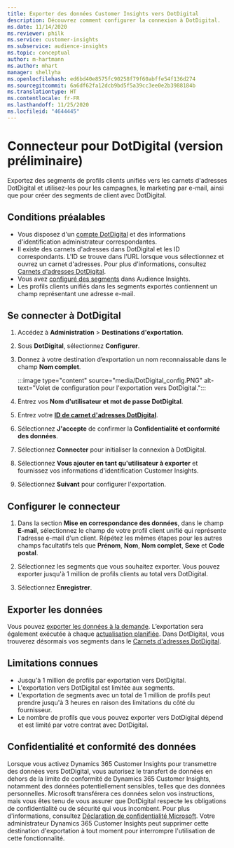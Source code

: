 ```yaml
---
title: Exporter des données Customer Insights vers DotDigital
description: Découvrez comment configurer la connexion à DotDigital.
ms.date: 11/14/2020
ms.reviewer: philk
ms.service: customer-insights
ms.subservice: audience-insights
ms.topic: conceptual
author: m-hartmann
ms.author: mhart
manager: shellyha
ms.openlocfilehash: ed6bd40e8575fc90258f79f60abffe54f136d274
ms.sourcegitcommit: 6a6df62fa12dcb9bd5f5a39cc3ee0e2b3988184b
ms.translationtype: HT
ms.contentlocale: fr-FR
ms.lasthandoff: 11/25/2020
ms.locfileid: "4644445"
---
```

# <a name="connector-for-dotdigital-preview"></a>Connecteur pour DotDigital (version préliminaire)

Exportez des segments de profils clients unifiés vers les carnets d'adresses DotDigital et utilisez-les pour les campagnes, le marketing par e-mail, ainsi que pour créer des segments de client avec DotDigital. 

## <a name="prerequisites"></a>Conditions préalables

-   Vous disposez d'un [compte DotDigital](https://dotdigital.com/) et des informations d'identification administrateur correspondantes.
-   Il existe des carnets d'adresses dans DotDigital et les ID correspondants. L'ID se trouve dans l'URL lorsque vous sélectionnez et ouvrez un carnet d'adresses. Pour plus d'informations, consultez [Carnets d'adresses DotDigital](https://support.dotdigital.com/hc/articles/212211968-Creating-an-address-book).
-   Vous avez [configuré des segments](segments.md) dans Audience Insights.
-   Les profils clients unifiés dans les segments exportés contiennent un champ représentant une adresse e-mail.

## <a name="connect-to-dotdigital"></a>Se connecter à DotDigital

1. Accédez à **Administration** > **Destinations d'exportation**.

1. Sous **DotDigital**, sélectionnez **Configurer**.

1. Donnez à votre destination d’exportation un nom reconnaissable dans le champ **Nom complet**.

   :::image type="content" source="media/DotDigital_config.PNG" alt-text="Volet de configuration pour l'exportation vers DotDigital.":::

1. Entrez vos **Nom d'utilisateur et mot de passe DotDigital**.

1. Entrez votre **[ID de carnet d'adresses DotDigital](https://support.dotdigital.com/hc/articles/212211968-Creating-an-address-book)**.

1. Sélectionnez **J'accepte** de confirmer la **Confidentialité et conformité des données**.

1. Sélectionnez **Connecter** pour initialiser la connexion à DotDigital.

1. Sélectionnez **Vous ajouter en tant qu'utilisateur à exporter** et fournissez vos informations d'identification Customer Insights.

1. Sélectionnez **Suivant** pour configurer l'exportation.

## <a name="configure-the-connector"></a>Configurer le connecteur

1. Dans la section **Mise en correspondance des données**, dans le champ **E-mail**, sélectionnez le champ de votre profil client unifié qui représente l'adresse e-mail d'un client. Répétez les mêmes étapes pour les autres champs facultatifs tels que **Prénom**, **Nom**, **Nom complet**, **Sexe** et **Code postal**.

1. Sélectionnez les segments que vous souhaitez exporter. Vous pouvez exporter jusqu'à 1 million de profils clients au total vers DotDigital.

1. Sélectionnez **Enregistrer**.

## <a name="export-the-data"></a>Exporter les données

Vous pouvez [exporter les données à la demande](export-destinations.md). L’exportation sera également exécutée à chaque [actualisation planifiée](system.md#schedule-tab). Dans DotDigital, vous trouverez désormais vos segments dans le [Carnets d'adresses DotDigital](https://support.dotdigital.com/hc/articles/212211968-Creating-an-address-book).

## <a name="known-limitations"></a>Limitations connues

- Jusqu'à 1 million de profils par exportation vers DotDigital.
- L'exportation vers DotDigital est limitée aux segments.
- L'exportation de segments avec un total de 1 million de profils peut prendre jusqu'à 3 heures en raison des limitations du côté du fournisseur. 
- Le nombre de profils que vous pouvez exporter vers DotDigital dépend et est limité par votre contrat avec DotDigital.

## <a name="data-privacy-and-compliance"></a>Confidentialité et conformité des données

Lorsque vous activez Dynamics 365 Customer Insights pour transmettre des données vers DotDigital, vous autorisez le transfert de données en dehors de la limite de conformité de Dynamics 365 Customer Insights, notamment des données potentiellement sensibles, telles que des données personnelles. Microsoft transférera ces données selon vos instructions, mais vous êtes tenu de vous assurer que DotDigital respecte les obligations de confidentialité ou de sécurité qui vous incombent. Pour plus d'informations, consultez [Déclaration de confidentialité Microsoft](https://go.microsoft.com/fwlink/?linkid=396732).
Votre administrateur Dynamics 365 Customer Insights peut supprimer cette destination d'exportation à tout moment pour interrompre l'utilisation de cette fonctionnalité.

